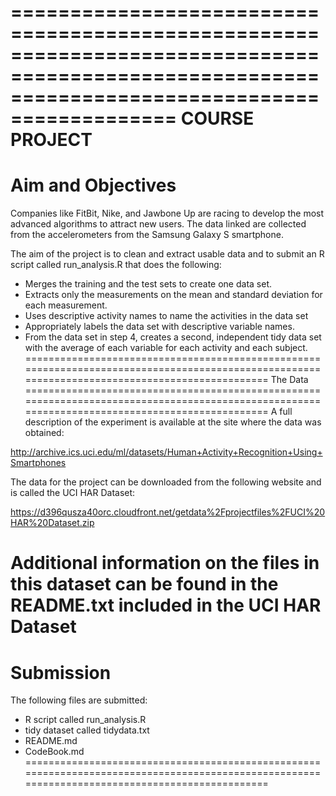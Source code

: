 ================================================================================================================================================
COURSE PROJECT
================================================================================================================================================
Aim and Objectives
================================================================================================================================================
Companies like FitBit, Nike, and Jawbone Up are racing to develop the most advanced algorithms to attract new users. 
The data linked are collected from the accelerometers from the Samsung Galaxy S smartphone.

The aim of the project is to clean and extract usable data and to submit an R script called run_analysis.R that does the following:

* Merges the training and the test sets to create one data set.
* Extracts only the measurements on the mean and standard deviation for each measurement.
* Uses descriptive activity names to name the activities in the data set
* Appropriately labels the data set with descriptive variable names.
* From the data set in step 4, creates a second, independent tidy data set with the average of each variable for each activity and each subject.
================================================================================================================================================
The Data
================================================================================================================================================
A full description of the experiment is available at the site where the data was obtained: 

http://archive.ics.uci.edu/ml/datasets/Human+Activity+Recognition+Using+Smartphones 

The data for the project can be downloaded from the following website and is called the UCI HAR Dataset:

https://d396qusza40orc.cloudfront.net/getdata%2Fprojectfiles%2FUCI%20HAR%20Dataset.zip

Additional information on the files in this dataset can be found in the README.txt included in the UCI HAR Dataset
================================================================================================================================================
Submission 
================================================================================================================================================
The following files are submitted: 

* R script called run_analysis.R
* tidy dataset called tidydata.txt
* README.md
* CodeBook.md
================================================================================================================================================

